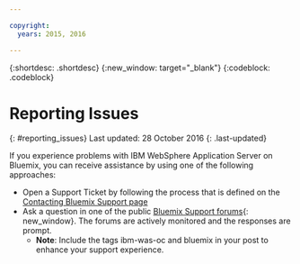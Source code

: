 ```yaml
---

copyright:
  years: 2015, 2016

---
```


{:shortdesc: .shortdesc}
{:new_window: target="_blank"}
{:codeblock: .codeblock}

# Reporting Issues
{: #reporting_issues}
Last updated: 28 October 2016
{: .last-updated}

If you experience problems with IBM WebSphere Application Server on Bluemix, you can receive assistance by using one of the following approaches:

* Open a Support Ticket by following the process that is defined on the [Contacting Bluemix Support page](../..//support/index.html#contacting-support)
* Ask a question in one of the public [Bluemix Support forums](https://developer.ibm.com/bluemix/support/){: new_window}. The forums are actively monitored and the responses are prompt.
  * **Note**: Include the tags ibm-was-oc and bluemix in your post to enhance your support experience.
